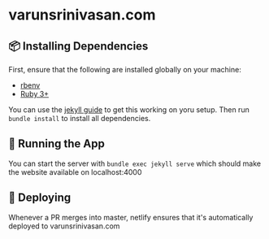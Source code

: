 # varunsrinivasan.com

## :package: Installing Dependencies

First, ensure that the following are installed globally on your machine:

- [rbenv](https://github.com/rbenv/rbenv)
- [Ruby 3+](https://www.ruby-lang.org/en/downloads/)

You can use the [jekyll guide](https://jekyllrb.com/docs/) to get this working on yoru setup. Then run `bundle install` to install all dependencies. 

## :racehorse: Running the App

You can start the server with `bundle exec jekyll serve` which should make the website available on localhost:4000

## :rocket: Deploying

Whenever a PR merges into master, netlify ensures that it's automatically deployed to varunsrinivasan.com